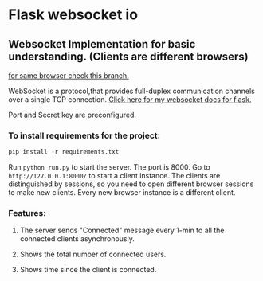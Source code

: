 # Flask websocket io 

## Websocket Implementation for basic understanding. (Clients are different browsers)
[for same browser check this branch.](https://github.com/ayushganvir/flask-websocket/tree/socket)

WebSocket is a protocol,that provides full-duplex communication channels over a single TCP connection. [Click here for my websocket docs for flask.](https://github.com/ayushganvir/Markdowns/blob/main/flask/socketio.md)

Port and Secret key are preconfigured.
### To install requirements for the project:
```python
pip install -r requirements.txt
```

Run  ```python run.py``` to start the server.
The port is 8000. Go to ```http://127.0.0.1:8000/``` to start a client instance.
The clients are distinguished by sessions, so you need to open different browser sessions to make new clients. Every new browser instance is a different client.

### Features:

1. The server sends "Connected" message every 1-min to all the connected clients asynchronously.

2. Shows the total number of connected users.

3. Shows time since the client is connected.
